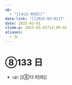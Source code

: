 ```yaml
---
up:
  - "[[⑧13 时间]]"
date-link: "[[2025-03-01]]"
date: 2025-03-01
ctime-p: 2025-03-01T14:00:02
aliases:
  - 日
---
```


# ⑧133 日

- up: [[⑧13 时间]]
